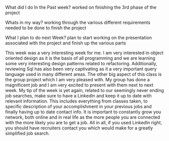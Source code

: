 What did I do In the Past week?
worked on finishing the 3rd phase of the project

Whats in my way?
working through the various different requirements needed to be done to finish the project

What I plan to do next Week?
plan to start working on the presentation associated with the project and finish up the various parts

This week was a very interesting week for me. I am very interested in object oriented design as it is the basis of all programming and we are learning some very interesting design patterns related to refactoring. Additionally, reviewing Sql has also been very captivating as it a very important query language used in many different areas. The other big aspect of this class is the group project which I am very pleased with. My group has done a magnificent job and I am very excited to present with them next to next week. My tip of the week is yet again, related to our seemingly never ending job searches, make sure to have a LinkedIn and keep it up to date with relevant information. This includes everything from classes taken, to specific description of your accomplishment in your previous jobs and finally having up to date contact info. It is important to constantly grow you network, both online and in real life as the more people you are connected with the more likely you are to get a job. All in all, if you used LinkedIn right, you should have recruiters contact you which would make for a greatly simplified job search.
